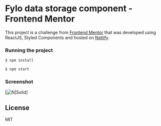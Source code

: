 # Fylo data storage component - Frontend Mentor

This project is a challenge from [Frontend Mentor](https://www.frontendmentor.io/challenges/fylo-data-storage-component-1dZPRbV5n) that was developed using ReactJS, Styled Components and hosted on [Netlify](https://www.netlify.com/). 

### Running the project 
```sh
$ npm install
```
```sh
$ npm start
```

### Screenshot
[![N|Solid](https://imgur.com/2aYb9Xrl.png)]

License
----

MIT
